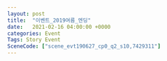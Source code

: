 ```yaml
---
layout: post
title:  "이벤트_2019여름_엔딩"
date:   2021-02-16 04:00:00 +0000
categories: Event
Tags: Story Event
SceneCode: ["scene_evt190627_cp0_q2_s10,7429311"]
---
```

